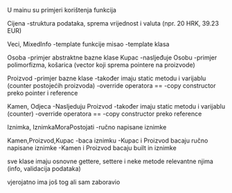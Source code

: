 U mainu su primjeri korištenja funkcija        

Cijena
        -struktura podataka, sprema vrijednost i valuta (npr. 20 HRK, 39.23 EUR)

Veci, MixedInfo
        -template funkcije
misao
        -template klasa

Osoba
        -primjer abstraktne bazne klase
Kupac
        -nasljeđuje Osobu
        -primjer polimorfizma, košarica (vector koji sprema pointere na proizvode)

Proizvod
        -primjer bazne klase
        -također imaju static metodu i varijablu (counter postojećih proizvoda)
        -override operatora ==
        -copy constructor preko pointer i reference

Kamen, Odjeca
        -Nasljeduju Proizvod
        -također imaju static metodu i varijablu (counter)
        -override operatora ==
        -copy constructor preko reference

Iznimka, IznimkaMoraPostojati
         -ručno napisane iznimke

Kamen,Proizvod,Kupac
        -baca iznimku
        -Kupac i Proizvod bacaju ručno napisane iznimke
        -Kamen i Proizvod bacaju built in iznimke

sve klase imaju osnovne gettere, settere i neke metode relevantne njima (info, validacija podataka)

vjerojatno ima još tog ali sam zaboravio